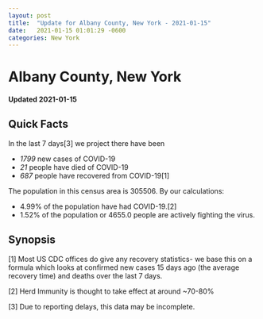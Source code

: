 ```yaml
---
layout: post
title:  "Update for Albany County, New York - 2021-01-15"
date:   2021-01-15 01:01:29 -0600
categories: New York
---
```


# Albany County, New York
#### Updated 2021-01-15

## Quick Facts

In the last 7 days[3] we project there have been
- *1799* new cases of COVID-19
- *21* people have died of COVID-19
- *687* people have recovered from COVID-19[1]

The population in this census area is 305506. By our calculations:
- 4.99% of the population have had COVID-19.[2]
- 1.52% of the population or 4655.0 people are actively fighting the virus.

## Synopsis




[1] Most US CDC offices do give any recovery statistics- we base this on a formula which looks at confirmed new cases
15 days ago (the average recovery time) and deaths over the last 7 days.

[2] Herd Immunity is thought to take effect at around ~70-80%

[3] Due to reporting delays, this data may be incomplete.
 
    